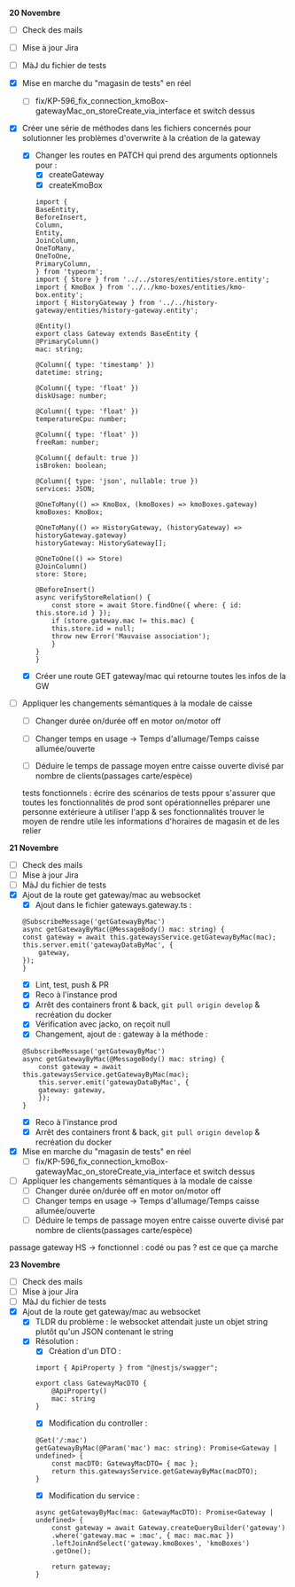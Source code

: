 **20 Novembre**
- [ ] Check des mails
- [ ] Mise à jour Jira
- [ ] MàJ du fichier de tests
- [x] Mise en marche du "magasin de tests" en réel
    - [ ] fix/KP-596_fix_connection_kmoBox-gatewayMac_on_storeCreate_via_interface et switch dessus
- [x] Créer une série de méthodes dans les fichiers concernés pour solutionner les problèmes d'overwrite à la création de la gateway
    - [x] Changer les routes en PATCH qui prend des arguments optionnels pour :
        - [x] createGateway
        - [x] createKmoBox
        ```
        import {
        BaseEntity,
        BeforeInsert,
        Column,
        Entity,
        JoinColumn,
        OneToMany,
        OneToOne,
        PrimaryColumn,
        } from 'typeorm';
        import { Store } from '../../stores/entities/store.entity';
        import { KmoBox } from '../../kmo-boxes/entities/kmo-box.entity';
        import { HistoryGateway } from '../../history-gateway/entities/history-gateway.entity';

        @Entity()
        export class Gateway extends BaseEntity {
        @PrimaryColumn()
        mac: string;

        @Column({ type: 'timestamp' })
        datetime: string;

        @Column({ type: 'float' })
        diskUsage: number;

        @Column({ type: 'float' })
        temperatureCpu: number;

        @Column({ type: 'float' })
        freeRam: number;

        @Column({ default: true })
        isBroken: boolean;

        @Column({ type: 'json', nullable: true })
        services: JSON;

        @OneToMany(() => KmoBox, (kmoBoxes) => kmoBoxes.gateway)
        kmoBoxes: KmoBox;

        @OneToMany(() => HistoryGateway, (historyGateway) => historyGateway.gateway)
        historyGateway: HistoryGateway[];

        @OneToOne(() => Store)
        @JoinColumn()
        store: Store;

        @BeforeInsert()
        async verifyStoreRelation() {
            const store = await Store.findOne({ where: { id: this.store.id } });
            if (store.gateway.mac != this.mac) {
            this.store.id = null;
            throw new Error('Mauvaise association');
            }
        }
        }
        ```
    - [x] Créer une route GET gateway/mac qui retourne toutes les infos de la GW
- [ ] Appliquer les changements sémantiques à la modale de caisse 
    - [ ] Changer durée on/durée off en motor on/motor off 
    - [ ] Changer temps en usage → Temps d'allumage/Temps caisse allumée/ouverte
    - [ ] Déduire le temps de passage moyen entre caisse ouverte divisé par nombre de clients(passages carte/espèce)


    tests fonctionnels : écrire des scénarios de tests ppour s'assurer que toutes les fonctionnalités de prod sont opérationnelles
    préparer une personne extérieure à utiliser l'app & ses fonctionnalités
    trouver le moyen de rendre utile les informations d'horaires de magasin et de les relier


**21 Novembre**
- [ ] Check des mails
- [ ] Mise à jour Jira
- [ ] MàJ du fichier de tests
- [x] Ajout de la route get gateway/mac au websocket
    - [x] Ajout dans le fichier gateways.gateway.ts : 
    ``` 
    @SubscribeMessage('getGatewayByMac')
    async getGatewayByMac(@MessageBody() mac: string) {
    const gateway = await this.gatewaysService.getGatewayByMac(mac);
    this.server.emit('gatewayDataByMac', {
        gateway,
    });
    }
    ```
    - [x] Lint, test, push & PR
    - [x] Reco à l'instance prod
    - [x] Arrêt des containers front & back, ```git pull origin develop``` & recréation du docker
    - [x] Vérification avec jacko, on reçoit null
    - [x] Changement, ajout de : gateway à la méthode : 
    ```
    @SubscribeMessage('getGatewayByMac')
    async getGatewayByMac(@MessageBody() mac: string) {
        const gateway = await this.gatewaysService.getGatewayByMac(mac);
        this.server.emit('gatewayDataByMac', {
        gateway: gateway,
        });
    }
    ```
    - [x] Reco à l'instance prod
    - [x] Arrêt des containers front & back, ```git pull origin develop``` & recréation du docker
- [x] Mise en marche du "magasin de tests" en réel
    - [ ] fix/KP-596_fix_connection_kmoBox-gatewayMac_on_storeCreate_via_interface et switch dessus 
- [ ] Appliquer les changements sémantiques à la modale de caisse 
    - [ ] Changer durée on/durée off en motor on/motor off 
    - [ ] Changer temps en usage → Temps d'allumage/Temps caisse allumée/ouverte
    - [ ] Déduire le temps de passage moyen entre caisse ouverte divisé par nombre de clients(passages carte/espèce)

passage gateway HS → fonctionnel : codé ou pas ? est ce que ça marche



**23 Novembre**
- [ ] Check des mails
- [ ] Mise à jour Jira
- [ ] MàJ du fichier de tests
- [x] Ajout de la route get gateway/mac au websocket
    - [x] TLDR du problème : le websocket attendait juste un objet string plutôt qu'un JSON contenant le string
    - [x] Résolution : 
        - [x] Création d'un DTO : 
        ```
        import { ApiProperty } from "@nestjs/swagger";

        export class GatewayMacDTO {
            @ApiProperty()
            mac: string
        }
        ```
        - [x] Modification du controller :
        ```
        @Get('/:mac')
        getGatewayByMac(@Param('mac') mac: string): Promise<Gateway | undefined> {
            const macDTO: GatewayMacDTO= { mac };
            return this.gatewaysService.getGatewayByMac(macDTO);
        }
        ``` 
        - [x] Modification du service : 
        ```
        async getGatewayByMac(mac: GatewayMacDTO): Promise<Gateway | undefined> {
            const gateway = await Gateway.createQueryBuilder('gateway')
            .where('gateway.mac = :mac', { mac: mac.mac })
            .leftJoinAndSelect('gateway.kmoBoxes', 'kmoBoxes')
            .getOne();

            return gateway;
        }
        ```